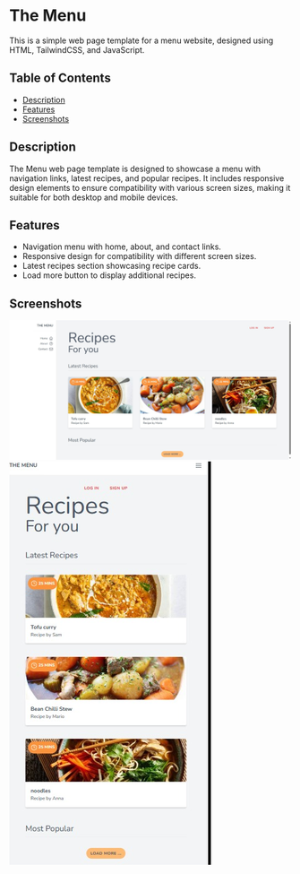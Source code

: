 # The Menu

This is a simple web page template for a menu website, designed using HTML, TailwindCSS, and JavaScript.

## Table of Contents

- [Description](#description)
- [Features](#features)
- [Screenshots](#Screenshots)

## Description

The Menu web page template is designed to showcase a menu with navigation links, latest recipes, and popular recipes. It includes responsive design elements to ensure compatibility with various screen sizes, making it suitable for both desktop and mobile devices.

## Features

- Navigation menu with home, about, and contact links.
- Responsive design for compatibility with different screen sizes.
- Latest recipes section showcasing recipe cards.
- Load more button to display additional recipes.

## Screenshots

![desktop](/public/img/desktop.png
)
![mobile](/public/img/mobile.png)

